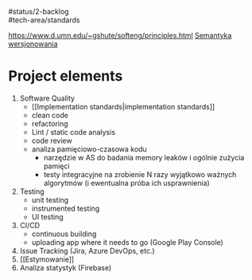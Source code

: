 #status/2-backlog  
#tech-area/standards

https://www.d.umn.edu/~gshute/softeng/principles.html
[Semantyka wersjonowania](https://semver.org/)

# Project elements

1) Software Quality
	- [[Implementation standards|implementation standards]]
	- clean code
	- refactoring
	- Lint / static code analysis
	- code review
	- analiza pamięciowo-czasowa kodu
		- narzędzie w AS do badania memory leaków i ogólnie zużycia pamięci
		- testy integracyjne na zrobienie N razy wyjątkowo ważnych algorytmów (i ewentualna próba ich usprawnienia)
2) Testing
	- unit testing
	- instrumented testing
	- UI testing
3) CI/CD
	- continuous building
	- uploading app where it needs to go (Google Play Console)
4) Issue Tracking (Jira, Azure DevOps, etc.)
5) [[Estymowanie]]
6) Analiza statystyk (Firebase)